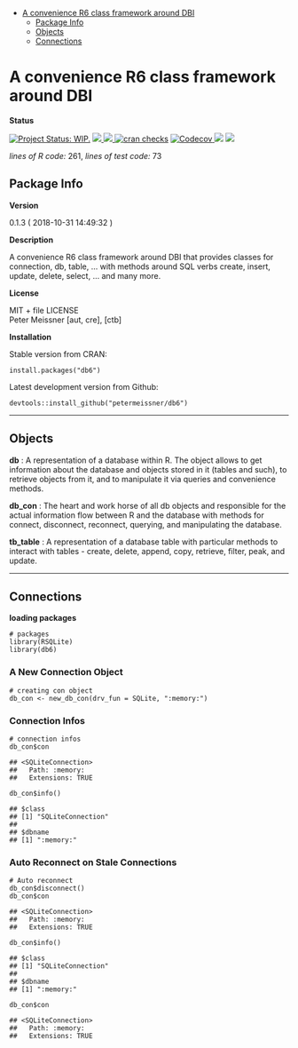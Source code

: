 -   [A convenience R6 class framework around
    DBI](#a-convenience-r6-class-framework-around-dbi)
    -   [Package Info](#package-info)
    -   [Objects](#objects)
    -   [Connections](#connections)

<!-- README.md is generated from README.Rmd. Please edit that file -->
A convenience R6 class framework around DBI
===========================================

**Status**

[![Project Status:
WIP.](https://www.repostatus.org/badges/latest/wip.svg)](http://www.repostatus.org/#wip)
<a href="https://travis-ci.org/petermeissner/db6">
<img src="https://api.travis-ci.org/petermeissner/db6.svg?branch=master">
<a/> <a href="https://cran.r-project.org/package=db6">
<img src="http://www.r-pkg.org/badges/version/db6"> </a> [![cran
checks](https://cranchecks.info/badges/summary/reshape)](https://cran.r-project.org/web/checks/check_results_reshape.html)
<a href="https://codecov.io/gh/petermeissner/db6">
<img src="https://codecov.io/gh/petermeissner/db6/branch/master/graph/badge.svg" alt="Codecov" />
</a> <img src="http://cranlogs.r-pkg.org/badges/grand-total/db6">
<img src="http://cranlogs.r-pkg.org/badges/db6">

*lines of R code:* 261, *lines of test code:* 73

Package Info
------------

**Version**

0.1.3 ( 2018-10-31 14:49:32 )

**Description**

A convenience R6 class framework around DBI that provides classes for
connection, db, table, … with methods around SQL verbs create, insert,
update, delete, select, … and many more.

**License**

MIT + file LICENSE <br>Peter Meissner \[aut, cre\], \[ctb\]

**Installation**

Stable version from CRAN:

    install.packages("db6")

Latest development version from Github:

    devtools::install_github("petermeissner/db6")

------------------------------------------------------------------------

Objects
-------

**db** : A representation of a database within R. The object allows to
get information about the database and objects stored in it (tables and
such), to retrieve objects from it, and to manipulate it via queries and
convenience methods.

**db\_con** : The heart and work horse of all db objects and responsible
for the actual information flow between R and the database with methods
for connect, disconnect, reconnect, querying, and manipulating the
database.

**tb\_table** : A representation of a database table with particular
methods to interact with tables - create, delete, append, copy,
retrieve, filter, peak, and update.

------------------------------------------------------------------------

Connections
-----------

**loading packages**

    # packages
    library(RSQLite)
    library(db6)

### A New Connection Object

    # creating con object
    db_con <- new_db_con(drv_fun = SQLite, ":memory:")

### Connection Infos

    # connection infos
    db_con$con

    ## <SQLiteConnection>
    ##   Path: :memory:
    ##   Extensions: TRUE

    db_con$info()

    ## $class
    ## [1] "SQLiteConnection"
    ## 
    ## $dbname
    ## [1] ":memory:"

### Auto Reconnect on Stale Connections

    # Auto reconnect
    db_con$disconnect()
    db_con$con

    ## <SQLiteConnection>
    ##   Path: :memory:
    ##   Extensions: TRUE

    db_con$info()

    ## $class
    ## [1] "SQLiteConnection"
    ## 
    ## $dbname
    ## [1] ":memory:"

    db_con$con

    ## <SQLiteConnection>
    ##   Path: :memory:
    ##   Extensions: TRUE
